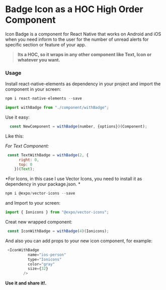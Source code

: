 # Badge Icon as a HOC High Order Component
Icon Badge is a component for React Native that works on Android and iOS when you need inform to the user for the number of unread alerts for specific section or feature of your app. 

>**Its a HOC, so it wraps in any other component like Text, Icon or whatever you want.**

### Usage

Install react-native-elements as dependency in your project and import the component in your screen:

```javascript
npm i react-native-elements --save
```

```javascript
import withBadge from "./component/withBadge";
```
Use it easy:

```javascript
  const NewComponent = withBadge(number, {options})(Component);
```
Like this:

*For Text Component:*
```javascript
 const TextWithBadge = withBadge(2, {
      right: 0,
      top: 0
    })(Text);
```

*For Icons, in this case I use Vector Icons, you need to install it as dependency in your package.json. *

```javascript
npm i @expo/vector-icons --save
```
and Import to your screen: 
```javascript
import { Ionicons } from "@expo/vector-icons";
```
Creat new wrapped component: 
```javascript
 const IconWithBadge = withBadge(4)(Ionicons);
```
And also you can add props to your new icon component, for example: 

```javascript
 <IconWithBadge
          name="ios-person"
          type="Ionicons"
          color="gray"
          size={32}
        />
```

**Use it and share it!.**
